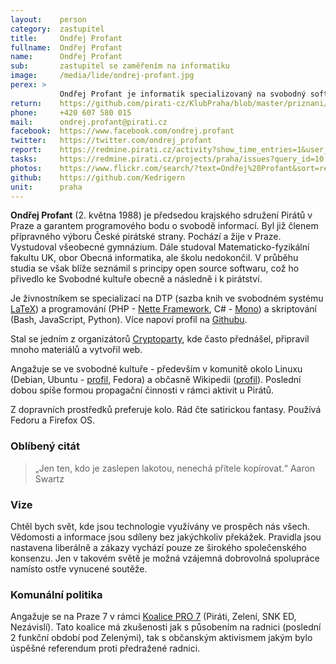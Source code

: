 ```yaml
---
layout:    person
category:  zastupitel
title:     Ondřej Profant
fullname:  Ondřej Profant
name:      Ondřej Profant
sub:       zastupitel se zaměřením na informatiku
image:     /media/lide/ondrej-profant.jpg
perex: >
           Ondřej Profant je informatik specializovaný na svobodný software. Zaměřuje se na IT systémy, technologické inovace a analýzu zavedení bezplatné MHD.
return:    https://github.com/pirati-cz/KlubPraha/blob/master/priznani/ondrej-profant.md
phone:     +420 607 580 015
mail:      ondrej.profant@pirati.cz
facebook:  https://www.facebook.com/ondrej.profant
twitter:   https://twitter.com/ondrej_profant
report:    https://redmine.pirati.cz/activity?show_time_entries=1&user_id=3
tasks:     https://redmine.pirati.cz/projects/praha/issues?query_id=10
photos:    https://www.flickr.com/search/?text=Ondřej%20Profant&sort=relevance&user_id=68741528%40N03
github:    https://github.com/Kedrigern
unit:      praha
---
```


**Ondřej Profant** (2. května 1988) je předsedou krajského sdružení Pirátů v Praze a garantem programového bodu o svobodě informací. Byl již členem přípravného výboru České pirátské strany. Pochází a žije v Praze. Vystudoval všeobecné gymnázium. Dále studoval Matematicko-fyzikální fakultu UK, obor Obecná informatika, ale školu nedokončil. V průběhu studia se však blíže seznámil s principy open source softwaru, což ho přivedlo ke Svobodné kultuře obecně a následně i k pirátství.

Je živnostníkem se specializací na DTP (sazba knih ve svobodném systému [LaTeX](http://www.latex-project.org/)) a programování (PHP - [Nette Framework](http://nette.org/), C# - [Mono](http://www.mono-project.com)) a skriptování (Bash, JavaScript, Python). Více napoví profil na [Githubu](https://github.com/kedrigern).

Stal se jedním z organizátorů [Cryptoparty](http://www.cryptoparty.cz), kde často přednášel, připravil mnoho materiálů a vytvořil web.

Angažuje se ve svobodné kultuře - především v komunitě okolo Linuxu (Debian, Ubuntu - [profil](http://blog.ubuntu.cz/users/kedrigern), Fedora) a občasně Wikipedii ([profil](http://cs.wikipedia.org/wiki/Wikipedista:Ond%C5%99ej_Profant)). Poslední dobou spíše formou propagační činnosti v rámci aktivit u Pirátů.

Z dopravních prostředků preferuje kolo. Rád čte satirickou fantasy. Používá Fedoru a Firefox OS.

### Oblíbený citát

> „Jen ten, kdo je zaslepen lakotou, nenechá přítele kopírovat.“ Aaron Swartz

### Vize

Chtěl bych svět, kde jsou technologie využívány ve prospěch nás všech. Vědomosti a informace jsou sdíleny bez jakýchkoliv překážek. Pravidla jsou nastavena liberálně a zákazy vychází pouze ze širokého společenského konsenzu. Jen v takovém světě je možná vzájemná dobrovolná spolupráce namísto ostře vynucené soutěže.

### Komunální politika

Angažuje se na Praze 7 v rámci [Koalice PRO 7](http://koalicepro7.net/) (Piráti, Zelení, SNK ED, Nezávislí). Tato koalice má zkušenosti jak s působením na radnici (poslední 2 funkční období pod Zelenými), tak s občanským aktivismem jakým bylo úspěšné referendum proti předražené radnici.
